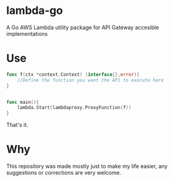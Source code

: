 # lambda-go
A Go AWS Lambda utility package for API Gateway accesible implementations

# Use

```go
func f(ctx *context.Context) (interface{},error){
    //Define the function you want the API to execute here
}


func main(){
    lambda.Start(lambdaproxy.ProxyFunction(f))
}
```

That's it. 

# Why

This repository was made mostly just to make my life easier, any suggestions or corrections are very welcome.